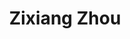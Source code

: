 ---
layout: page
title: Zixiang Zhou
description: machine learning for PDEs
img: assets/img/Zixiang_Zhou.png
redirect: 
importance: 1
category: PhD
---